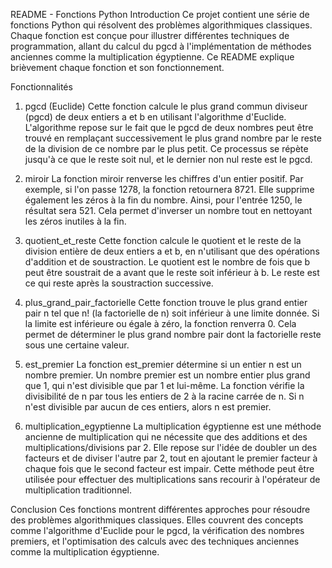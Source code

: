 README - Fonctions Python
Introduction
Ce projet contient une série de fonctions Python qui résolvent des problèmes algorithmiques classiques. Chaque fonction est conçue pour illustrer différentes techniques de programmation, allant du calcul du pgcd à l'implémentation de méthodes anciennes comme la multiplication égyptienne. Ce README explique brièvement chaque fonction et son fonctionnement.

Fonctionnalités
1. pgcd (Euclide)
Cette fonction calcule le plus grand commun diviseur (pgcd) de deux entiers a et b en utilisant l'algorithme d'Euclide. L'algorithme repose sur le fait que le pgcd de deux nombres peut être trouvé en remplaçant successivement le plus grand nombre par le reste de la division de ce nombre par le plus petit. Ce processus se répète jusqu'à ce que le reste soit nul, et le dernier non nul reste est le pgcd.

2. miroir
La fonction miroir renverse les chiffres d'un entier positif. Par exemple, si l'on passe 1278, la fonction retournera 8721. Elle supprime également les zéros à la fin du nombre. Ainsi, pour l'entrée 1250, le résultat sera 521. Cela permet d'inverser un nombre tout en nettoyant les zéros inutiles à la fin.

3. quotient_et_reste
Cette fonction calcule le quotient et le reste de la division entière de deux entiers a et b, en n'utilisant que des opérations d'addition et de soustraction. Le quotient est le nombre de fois que b peut être soustrait de a avant que le reste soit inférieur à b. Le reste est ce qui reste après la soustraction successive.

4. plus_grand_pair_factorielle
Cette fonction trouve le plus grand entier pair n tel que n! (la factorielle de n) soit inférieur à une limite donnée. Si la limite est inférieure ou égale à zéro, la fonction renverra 0. Cela permet de déterminer le plus grand nombre pair dont la factorielle reste sous une certaine valeur.

5. est_premier
La fonction est_premier détermine si un entier n est un nombre premier. Un nombre premier est un nombre entier plus grand que 1, qui n'est divisible que par 1 et lui-même. La fonction vérifie la divisibilité de n par tous les entiers de 2 à la racine carrée de n. Si n n'est divisible par aucun de ces entiers, alors n est premier.

6. multiplication_egyptienne
La multiplication égyptienne est une méthode ancienne de multiplication qui ne nécessite que des additions et des multiplications/divisions par 2. Elle repose sur l'idée de doubler un des facteurs et de diviser l'autre par 2, tout en ajoutant le premier facteur à chaque fois que le second facteur est impair. Cette méthode peut être utilisée pour effectuer des multiplications sans recourir à l'opérateur de multiplication traditionnel.

Conclusion
Ces fonctions montrent différentes approches pour résoudre des problèmes algorithmiques classiques. Elles couvrent des concepts comme l'algorithme d'Euclide pour le pgcd, la vérification des nombres premiers, et l'optimisation des calculs avec des techniques anciennes comme la multiplication égyptienne.
